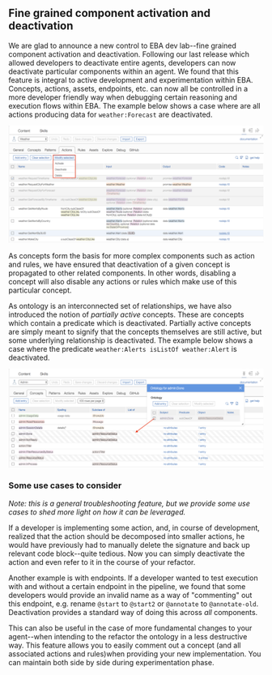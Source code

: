 ## Fine grained component activation and deactivation


We are glad to announce a new control to EBA dev lab--fine grained component activation and deactivation. Following our last release which allowed developers to deactivate entire agents, developers can now deactivate particular components within an agent. We found that this feature is integral to active development and experimentation within EBA. Concepts, actions, assets, endpoints, etc. can now all be controlled in a more developer friendly way when debugging certain reasoning and execution flows within EBA. The example below shows a case where are all actions producing data for `weather:Forecast` are deactivated.

[![Activation example](../activation.png "Watson Marketing Assistant powered by EBA")](../activation.png)

As concepts form the basis for more complex components such as action and rules, we have ensured that deactivation of a given concept is propagated to other related components. In other words, disabling a concept will also disable any actions or rules which make use of this particular concept. 

As ontology is an interconnected set of relationships, we have also introduced the notion of _partially active_ concepts. These are concepts which contain a predicate which is deactivated. Partially active concepts are simply meant to signify that the concepts themselves are still active, but some underlying relationship is deactivated. The example below shows a case where the predicate `weather:Alerts isListOf weather:Alert` is deactivated. 


[![Partial activation example](../partial-activation.png "Watson Marketing Assistant powered by EBA")](../partial-activation.png)

### Some use cases to consider


_Note: this is a general troubleshooting feature, but we provide some use cases to shed more light on how it can be leveraged._


If a developer is implementing some action, and, in course of development, realized that the action should be decomposed into smaller actions, he would have previously had to manually delete the signature and back up relevant code block--quite tedious. Now you can simply deactivate the action and even refer to it in the course of your refactor.


Another example is with endpoints. If a developer wanted to test execution with and without a certain endpoint in the pipeline, we found that some developers would provide an invalid name as a way of "commenting" out this endpoint, e.g. rename `@start` to `@start2` or `@annotate` to `@annotate-old`. Deactivation provides a standard way of doing this across _all_ components. 

This can also be useful in the case of more fundamental changes to your agent--when intending to the refactor the ontology in a less destructive way. This feature allows you to easily comment out a concept (and all associated actions and rules)when providing your new implementation. You can maintain both side by side during experimentation phase.

